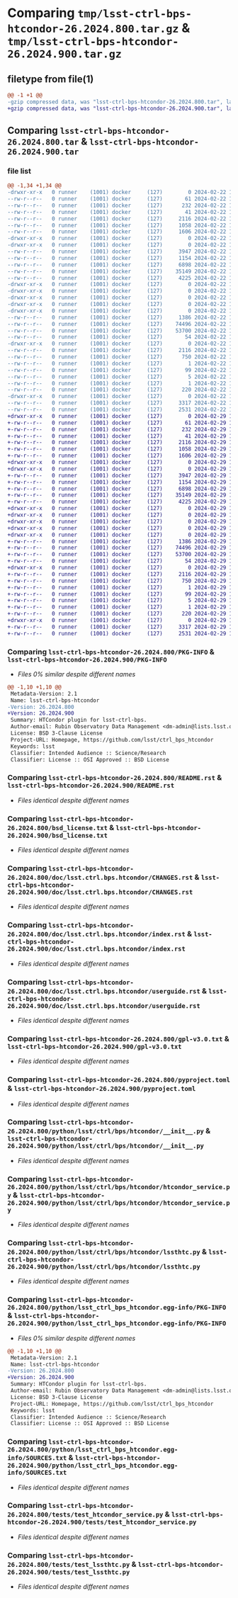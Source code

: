 # Comparing `tmp/lsst-ctrl-bps-htcondor-26.2024.800.tar.gz` & `tmp/lsst-ctrl-bps-htcondor-26.2024.900.tar.gz`

## filetype from file(1)

```diff
@@ -1 +1 @@
-gzip compressed data, was "lsst-ctrl-bps-htcondor-26.2024.800.tar", last modified: Thu Feb 22 10:42:46 2024, max compression
+gzip compressed data, was "lsst-ctrl-bps-htcondor-26.2024.900.tar", last modified: Thu Feb 29 10:20:31 2024, max compression
```

## Comparing `lsst-ctrl-bps-htcondor-26.2024.800.tar` & `lsst-ctrl-bps-htcondor-26.2024.900.tar`

### file list

```diff
@@ -1,34 +1,34 @@
-drwxr-xr-x   0 runner    (1001) docker     (127)        0 2024-02-22 10:42:46.743677 lsst-ctrl-bps-htcondor-26.2024.800/
--rw-r--r--   0 runner    (1001) docker     (127)       61 2024-02-22 10:42:37.000000 lsst-ctrl-bps-htcondor-26.2024.800/COPYRIGHT
--rw-r--r--   0 runner    (1001) docker     (127)      232 2024-02-22 10:42:37.000000 lsst-ctrl-bps-htcondor-26.2024.800/LICENSE
--rw-r--r--   0 runner    (1001) docker     (127)       41 2024-02-22 10:42:37.000000 lsst-ctrl-bps-htcondor-26.2024.800/MANIFEST.in
--rw-r--r--   0 runner    (1001) docker     (127)     2116 2024-02-22 10:42:46.743677 lsst-ctrl-bps-htcondor-26.2024.800/PKG-INFO
--rw-r--r--   0 runner    (1001) docker     (127)     1058 2024-02-22 10:42:37.000000 lsst-ctrl-bps-htcondor-26.2024.800/README.rst
--rw-r--r--   0 runner    (1001) docker     (127)     1606 2024-02-22 10:42:37.000000 lsst-ctrl-bps-htcondor-26.2024.800/bsd_license.txt
-drwxr-xr-x   0 runner    (1001) docker     (127)        0 2024-02-22 10:42:46.735677 lsst-ctrl-bps-htcondor-26.2024.800/doc/
-drwxr-xr-x   0 runner    (1001) docker     (127)        0 2024-02-22 10:42:46.739677 lsst-ctrl-bps-htcondor-26.2024.800/doc/lsst.ctrl.bps.htcondor/
--rw-r--r--   0 runner    (1001) docker     (127)     3947 2024-02-22 10:42:37.000000 lsst-ctrl-bps-htcondor-26.2024.800/doc/lsst.ctrl.bps.htcondor/CHANGES.rst
--rw-r--r--   0 runner    (1001) docker     (127)     1154 2024-02-22 10:42:37.000000 lsst-ctrl-bps-htcondor-26.2024.800/doc/lsst.ctrl.bps.htcondor/index.rst
--rw-r--r--   0 runner    (1001) docker     (127)     6898 2024-02-22 10:42:37.000000 lsst-ctrl-bps-htcondor-26.2024.800/doc/lsst.ctrl.bps.htcondor/userguide.rst
--rw-r--r--   0 runner    (1001) docker     (127)    35149 2024-02-22 10:42:37.000000 lsst-ctrl-bps-htcondor-26.2024.800/gpl-v3.0.txt
--rw-r--r--   0 runner    (1001) docker     (127)     4225 2024-02-22 10:42:37.000000 lsst-ctrl-bps-htcondor-26.2024.800/pyproject.toml
-drwxr-xr-x   0 runner    (1001) docker     (127)        0 2024-02-22 10:42:46.735677 lsst-ctrl-bps-htcondor-26.2024.800/python/
-drwxr-xr-x   0 runner    (1001) docker     (127)        0 2024-02-22 10:42:46.735677 lsst-ctrl-bps-htcondor-26.2024.800/python/lsst/
-drwxr-xr-x   0 runner    (1001) docker     (127)        0 2024-02-22 10:42:46.735677 lsst-ctrl-bps-htcondor-26.2024.800/python/lsst/ctrl/
-drwxr-xr-x   0 runner    (1001) docker     (127)        0 2024-02-22 10:42:46.735677 lsst-ctrl-bps-htcondor-26.2024.800/python/lsst/ctrl/bps/
-drwxr-xr-x   0 runner    (1001) docker     (127)        0 2024-02-22 10:42:46.739677 lsst-ctrl-bps-htcondor-26.2024.800/python/lsst/ctrl/bps/htcondor/
--rw-r--r--   0 runner    (1001) docker     (127)     1386 2024-02-22 10:42:37.000000 lsst-ctrl-bps-htcondor-26.2024.800/python/lsst/ctrl/bps/htcondor/__init__.py
--rw-r--r--   0 runner    (1001) docker     (127)    74496 2024-02-22 10:42:37.000000 lsst-ctrl-bps-htcondor-26.2024.800/python/lsst/ctrl/bps/htcondor/htcondor_service.py
--rw-r--r--   0 runner    (1001) docker     (127)    53700 2024-02-22 10:42:37.000000 lsst-ctrl-bps-htcondor-26.2024.800/python/lsst/ctrl/bps/htcondor/lssthtc.py
--rw-r--r--   0 runner    (1001) docker     (127)       54 2024-02-22 10:42:46.000000 lsst-ctrl-bps-htcondor-26.2024.800/python/lsst/ctrl/bps/htcondor/version.py
-drwxr-xr-x   0 runner    (1001) docker     (127)        0 2024-02-22 10:42:46.743677 lsst-ctrl-bps-htcondor-26.2024.800/python/lsst_ctrl_bps_htcondor.egg-info/
--rw-r--r--   0 runner    (1001) docker     (127)     2116 2024-02-22 10:42:46.000000 lsst-ctrl-bps-htcondor-26.2024.800/python/lsst_ctrl_bps_htcondor.egg-info/PKG-INFO
--rw-r--r--   0 runner    (1001) docker     (127)      750 2024-02-22 10:42:46.000000 lsst-ctrl-bps-htcondor-26.2024.800/python/lsst_ctrl_bps_htcondor.egg-info/SOURCES.txt
--rw-r--r--   0 runner    (1001) docker     (127)        1 2024-02-22 10:42:46.000000 lsst-ctrl-bps-htcondor-26.2024.800/python/lsst_ctrl_bps_htcondor.egg-info/dependency_links.txt
--rw-r--r--   0 runner    (1001) docker     (127)       99 2024-02-22 10:42:46.000000 lsst-ctrl-bps-htcondor-26.2024.800/python/lsst_ctrl_bps_htcondor.egg-info/requires.txt
--rw-r--r--   0 runner    (1001) docker     (127)        5 2024-02-22 10:42:46.000000 lsst-ctrl-bps-htcondor-26.2024.800/python/lsst_ctrl_bps_htcondor.egg-info/top_level.txt
--rw-r--r--   0 runner    (1001) docker     (127)        1 2024-02-22 10:42:46.000000 lsst-ctrl-bps-htcondor-26.2024.800/python/lsst_ctrl_bps_htcondor.egg-info/zip-safe
--rw-r--r--   0 runner    (1001) docker     (127)      220 2024-02-22 10:42:46.743677 lsst-ctrl-bps-htcondor-26.2024.800/setup.cfg
-drwxr-xr-x   0 runner    (1001) docker     (127)        0 2024-02-22 10:42:46.739677 lsst-ctrl-bps-htcondor-26.2024.800/tests/
--rw-r--r--   0 runner    (1001) docker     (127)     3317 2024-02-22 10:42:37.000000 lsst-ctrl-bps-htcondor-26.2024.800/tests/test_htcondor_service.py
--rw-r--r--   0 runner    (1001) docker     (127)     2531 2024-02-22 10:42:37.000000 lsst-ctrl-bps-htcondor-26.2024.800/tests/test_lssthtc.py
+drwxr-xr-x   0 runner    (1001) docker     (127)        0 2024-02-29 10:20:31.059387 lsst-ctrl-bps-htcondor-26.2024.900/
+-rw-r--r--   0 runner    (1001) docker     (127)       61 2024-02-29 10:20:17.000000 lsst-ctrl-bps-htcondor-26.2024.900/COPYRIGHT
+-rw-r--r--   0 runner    (1001) docker     (127)      232 2024-02-29 10:20:17.000000 lsst-ctrl-bps-htcondor-26.2024.900/LICENSE
+-rw-r--r--   0 runner    (1001) docker     (127)       41 2024-02-29 10:20:17.000000 lsst-ctrl-bps-htcondor-26.2024.900/MANIFEST.in
+-rw-r--r--   0 runner    (1001) docker     (127)     2116 2024-02-29 10:20:31.059387 lsst-ctrl-bps-htcondor-26.2024.900/PKG-INFO
+-rw-r--r--   0 runner    (1001) docker     (127)     1058 2024-02-29 10:20:17.000000 lsst-ctrl-bps-htcondor-26.2024.900/README.rst
+-rw-r--r--   0 runner    (1001) docker     (127)     1606 2024-02-29 10:20:17.000000 lsst-ctrl-bps-htcondor-26.2024.900/bsd_license.txt
+drwxr-xr-x   0 runner    (1001) docker     (127)        0 2024-02-29 10:20:31.051387 lsst-ctrl-bps-htcondor-26.2024.900/doc/
+drwxr-xr-x   0 runner    (1001) docker     (127)        0 2024-02-29 10:20:31.055387 lsst-ctrl-bps-htcondor-26.2024.900/doc/lsst.ctrl.bps.htcondor/
+-rw-r--r--   0 runner    (1001) docker     (127)     3947 2024-02-29 10:20:17.000000 lsst-ctrl-bps-htcondor-26.2024.900/doc/lsst.ctrl.bps.htcondor/CHANGES.rst
+-rw-r--r--   0 runner    (1001) docker     (127)     1154 2024-02-29 10:20:17.000000 lsst-ctrl-bps-htcondor-26.2024.900/doc/lsst.ctrl.bps.htcondor/index.rst
+-rw-r--r--   0 runner    (1001) docker     (127)     6898 2024-02-29 10:20:17.000000 lsst-ctrl-bps-htcondor-26.2024.900/doc/lsst.ctrl.bps.htcondor/userguide.rst
+-rw-r--r--   0 runner    (1001) docker     (127)    35149 2024-02-29 10:20:17.000000 lsst-ctrl-bps-htcondor-26.2024.900/gpl-v3.0.txt
+-rw-r--r--   0 runner    (1001) docker     (127)     4225 2024-02-29 10:20:17.000000 lsst-ctrl-bps-htcondor-26.2024.900/pyproject.toml
+drwxr-xr-x   0 runner    (1001) docker     (127)        0 2024-02-29 10:20:31.051387 lsst-ctrl-bps-htcondor-26.2024.900/python/
+drwxr-xr-x   0 runner    (1001) docker     (127)        0 2024-02-29 10:20:31.051387 lsst-ctrl-bps-htcondor-26.2024.900/python/lsst/
+drwxr-xr-x   0 runner    (1001) docker     (127)        0 2024-02-29 10:20:31.051387 lsst-ctrl-bps-htcondor-26.2024.900/python/lsst/ctrl/
+drwxr-xr-x   0 runner    (1001) docker     (127)        0 2024-02-29 10:20:31.051387 lsst-ctrl-bps-htcondor-26.2024.900/python/lsst/ctrl/bps/
+drwxr-xr-x   0 runner    (1001) docker     (127)        0 2024-02-29 10:20:31.055387 lsst-ctrl-bps-htcondor-26.2024.900/python/lsst/ctrl/bps/htcondor/
+-rw-r--r--   0 runner    (1001) docker     (127)     1386 2024-02-29 10:20:17.000000 lsst-ctrl-bps-htcondor-26.2024.900/python/lsst/ctrl/bps/htcondor/__init__.py
+-rw-r--r--   0 runner    (1001) docker     (127)    74496 2024-02-29 10:20:17.000000 lsst-ctrl-bps-htcondor-26.2024.900/python/lsst/ctrl/bps/htcondor/htcondor_service.py
+-rw-r--r--   0 runner    (1001) docker     (127)    53700 2024-02-29 10:20:17.000000 lsst-ctrl-bps-htcondor-26.2024.900/python/lsst/ctrl/bps/htcondor/lssthtc.py
+-rw-r--r--   0 runner    (1001) docker     (127)       54 2024-02-29 10:20:30.000000 lsst-ctrl-bps-htcondor-26.2024.900/python/lsst/ctrl/bps/htcondor/version.py
+drwxr-xr-x   0 runner    (1001) docker     (127)        0 2024-02-29 10:20:31.059387 lsst-ctrl-bps-htcondor-26.2024.900/python/lsst_ctrl_bps_htcondor.egg-info/
+-rw-r--r--   0 runner    (1001) docker     (127)     2116 2024-02-29 10:20:31.000000 lsst-ctrl-bps-htcondor-26.2024.900/python/lsst_ctrl_bps_htcondor.egg-info/PKG-INFO
+-rw-r--r--   0 runner    (1001) docker     (127)      750 2024-02-29 10:20:31.000000 lsst-ctrl-bps-htcondor-26.2024.900/python/lsst_ctrl_bps_htcondor.egg-info/SOURCES.txt
+-rw-r--r--   0 runner    (1001) docker     (127)        1 2024-02-29 10:20:31.000000 lsst-ctrl-bps-htcondor-26.2024.900/python/lsst_ctrl_bps_htcondor.egg-info/dependency_links.txt
+-rw-r--r--   0 runner    (1001) docker     (127)       99 2024-02-29 10:20:31.000000 lsst-ctrl-bps-htcondor-26.2024.900/python/lsst_ctrl_bps_htcondor.egg-info/requires.txt
+-rw-r--r--   0 runner    (1001) docker     (127)        5 2024-02-29 10:20:31.000000 lsst-ctrl-bps-htcondor-26.2024.900/python/lsst_ctrl_bps_htcondor.egg-info/top_level.txt
+-rw-r--r--   0 runner    (1001) docker     (127)        1 2024-02-29 10:20:30.000000 lsst-ctrl-bps-htcondor-26.2024.900/python/lsst_ctrl_bps_htcondor.egg-info/zip-safe
+-rw-r--r--   0 runner    (1001) docker     (127)      220 2024-02-29 10:20:31.059387 lsst-ctrl-bps-htcondor-26.2024.900/setup.cfg
+drwxr-xr-x   0 runner    (1001) docker     (127)        0 2024-02-29 10:20:31.059387 lsst-ctrl-bps-htcondor-26.2024.900/tests/
+-rw-r--r--   0 runner    (1001) docker     (127)     3317 2024-02-29 10:20:17.000000 lsst-ctrl-bps-htcondor-26.2024.900/tests/test_htcondor_service.py
+-rw-r--r--   0 runner    (1001) docker     (127)     2531 2024-02-29 10:20:17.000000 lsst-ctrl-bps-htcondor-26.2024.900/tests/test_lssthtc.py
```

### Comparing `lsst-ctrl-bps-htcondor-26.2024.800/PKG-INFO` & `lsst-ctrl-bps-htcondor-26.2024.900/PKG-INFO`

 * *Files 0% similar despite different names*

```diff
@@ -1,10 +1,10 @@
 Metadata-Version: 2.1
 Name: lsst-ctrl-bps-htcondor
-Version: 26.2024.800
+Version: 26.2024.900
 Summary: HTCondor plugin for lsst-ctrl-bps.
 Author-email: Rubin Observatory Data Management <dm-admin@lists.lsst.org>
 License: BSD 3-Clause License
 Project-URL: Homepage, https://github.com/lsst/ctrl_bps_htcondor
 Keywords: lsst
 Classifier: Intended Audience :: Science/Research
 Classifier: License :: OSI Approved :: BSD License
```

### Comparing `lsst-ctrl-bps-htcondor-26.2024.800/README.rst` & `lsst-ctrl-bps-htcondor-26.2024.900/README.rst`

 * *Files identical despite different names*

### Comparing `lsst-ctrl-bps-htcondor-26.2024.800/bsd_license.txt` & `lsst-ctrl-bps-htcondor-26.2024.900/bsd_license.txt`

 * *Files identical despite different names*

### Comparing `lsst-ctrl-bps-htcondor-26.2024.800/doc/lsst.ctrl.bps.htcondor/CHANGES.rst` & `lsst-ctrl-bps-htcondor-26.2024.900/doc/lsst.ctrl.bps.htcondor/CHANGES.rst`

 * *Files identical despite different names*

### Comparing `lsst-ctrl-bps-htcondor-26.2024.800/doc/lsst.ctrl.bps.htcondor/index.rst` & `lsst-ctrl-bps-htcondor-26.2024.900/doc/lsst.ctrl.bps.htcondor/index.rst`

 * *Files identical despite different names*

### Comparing `lsst-ctrl-bps-htcondor-26.2024.800/doc/lsst.ctrl.bps.htcondor/userguide.rst` & `lsst-ctrl-bps-htcondor-26.2024.900/doc/lsst.ctrl.bps.htcondor/userguide.rst`

 * *Files identical despite different names*

### Comparing `lsst-ctrl-bps-htcondor-26.2024.800/gpl-v3.0.txt` & `lsst-ctrl-bps-htcondor-26.2024.900/gpl-v3.0.txt`

 * *Files identical despite different names*

### Comparing `lsst-ctrl-bps-htcondor-26.2024.800/pyproject.toml` & `lsst-ctrl-bps-htcondor-26.2024.900/pyproject.toml`

 * *Files identical despite different names*

### Comparing `lsst-ctrl-bps-htcondor-26.2024.800/python/lsst/ctrl/bps/htcondor/__init__.py` & `lsst-ctrl-bps-htcondor-26.2024.900/python/lsst/ctrl/bps/htcondor/__init__.py`

 * *Files identical despite different names*

### Comparing `lsst-ctrl-bps-htcondor-26.2024.800/python/lsst/ctrl/bps/htcondor/htcondor_service.py` & `lsst-ctrl-bps-htcondor-26.2024.900/python/lsst/ctrl/bps/htcondor/htcondor_service.py`

 * *Files identical despite different names*

### Comparing `lsst-ctrl-bps-htcondor-26.2024.800/python/lsst/ctrl/bps/htcondor/lssthtc.py` & `lsst-ctrl-bps-htcondor-26.2024.900/python/lsst/ctrl/bps/htcondor/lssthtc.py`

 * *Files identical despite different names*

### Comparing `lsst-ctrl-bps-htcondor-26.2024.800/python/lsst_ctrl_bps_htcondor.egg-info/PKG-INFO` & `lsst-ctrl-bps-htcondor-26.2024.900/python/lsst_ctrl_bps_htcondor.egg-info/PKG-INFO`

 * *Files 0% similar despite different names*

```diff
@@ -1,10 +1,10 @@
 Metadata-Version: 2.1
 Name: lsst-ctrl-bps-htcondor
-Version: 26.2024.800
+Version: 26.2024.900
 Summary: HTCondor plugin for lsst-ctrl-bps.
 Author-email: Rubin Observatory Data Management <dm-admin@lists.lsst.org>
 License: BSD 3-Clause License
 Project-URL: Homepage, https://github.com/lsst/ctrl_bps_htcondor
 Keywords: lsst
 Classifier: Intended Audience :: Science/Research
 Classifier: License :: OSI Approved :: BSD License
```

### Comparing `lsst-ctrl-bps-htcondor-26.2024.800/python/lsst_ctrl_bps_htcondor.egg-info/SOURCES.txt` & `lsst-ctrl-bps-htcondor-26.2024.900/python/lsst_ctrl_bps_htcondor.egg-info/SOURCES.txt`

 * *Files identical despite different names*

### Comparing `lsst-ctrl-bps-htcondor-26.2024.800/tests/test_htcondor_service.py` & `lsst-ctrl-bps-htcondor-26.2024.900/tests/test_htcondor_service.py`

 * *Files identical despite different names*

### Comparing `lsst-ctrl-bps-htcondor-26.2024.800/tests/test_lssthtc.py` & `lsst-ctrl-bps-htcondor-26.2024.900/tests/test_lssthtc.py`

 * *Files identical despite different names*

